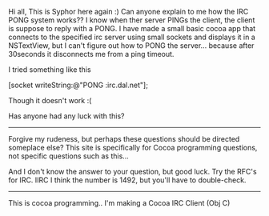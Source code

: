 Hi all,
      This is Syphor here again :) Can anyone explain to me how the IRC PONG system works?? I know when ther server PINGs the client, the client is suppose to reply with a PONG. I have made a small basic cocoa app that connects to the specified irc server using small sockets and displays it in a NSTextView, but I can't figure out how to PONG the server... because after 30seconds it disconnects me from a ping timeout.

I tried something like this

    
[socket writeString:@"PONG :irc.dal.net"];


Though it doesn't work :(

Has anyone had any luck with this?

----

Forgive my rudeness, but perhaps these questions should be directed someplace else? This site is specifically for Cocoa programming questions, not specific questions such as this...

And I don't know the answer to your question, but good luck. Try the RFC's for IRC. IIRC I think the number is 1492, but you'll have to double-check.

----

This is cocoa programming.. I'm making a Cocoa IRC Client (Obj C)
